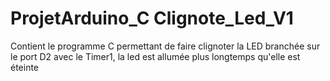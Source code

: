 # ProjetArduino_C Clignote_Led_V1

Contient le programme C permettant de faire clignoter la LED branchée sur le port D2 avec le Timer1,
la led est allumée plus longtemps qu'elle est éteinte